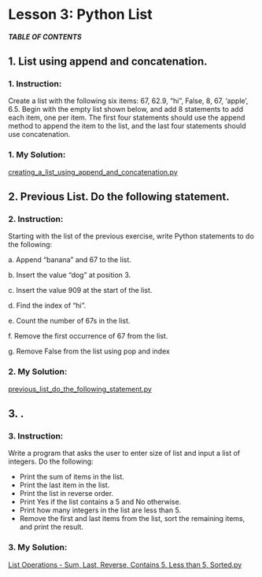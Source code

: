 # Lesson 3: Python List

##### TABLE OF CONTENTS


## 1. List using append and concatenation.
### 1. Instruction:
Create a list with the following six items: 67, 62.9, “hi”, False, 8, 67, ‘apple’, 6.5. Begin with the empty list shown below, and add 8 statements to add each item, one per item. The first four statements should use the append method to append the item to the list, and the last four statements should use concatenation.

### 1. My Solution:
[creating_a_list_using_append_and_concatenation.py](https://github.com/p3uj/Integrative-Programming-and-Technology-1_Assignments/blob/366b1e5369f21b118926f81f7ffdd53d87f45618/Assignment%203/creating_a_list_using_append_and_concatenation.py)

## 2. Previous List. Do the following statement.
### 2. Instruction:
Starting with the list of the previous exercise, write Python statements to do the following:

a.	Append “banana” and 67 to the list.

b.	Insert the value “dog” at position 3.

c.	Insert the value 909 at the start of the list.

d.	Find the index of “hi”.

e.	Count the number of 67s in the list.

f.	Remove the first occurrence of 67 from the list.

g.	Remove False from the list using pop and index

### 2. My Solution:
[previous_list_do_the_following_statement.py](https://github.com/p3uj/Integrative-Programming-and-Technology-1_Assignments/blob/0d048c78f0ea131ffe643f7c830df696a0501981/Assignment%203/previous_list_do_the_following_statement.py)

## 3. .
### 3. Instruction:
Write a program that asks the user to enter size of list and input a list of integers. Do the following:

- Print the sum of items in the list.
- Print the last item in the list.
- Print the list in reverse order.
- Print Yes if the list contains a 5 and No otherwise.
- Print how many integers in the list are less than 5.
- Remove the first and last items from the list, sort the remaining items, and print the result.


### 3. My Solution:
[List Operations - Sum, Last, Reverse, Contains 5, Less than 5, Sorted.py](https://github.com/p3uj/Integrative-Programming-and-Technology-1_Assignments/blob/e5c76c91fec2e28782dd6c2f1af8db19142864df/Assignment%203/List%20Operations%20-%20Sum%2C%20Last%2C%20Reverse%2C%20Contains%205%2C%20Less%20than%205%2C%20Sorted.py)